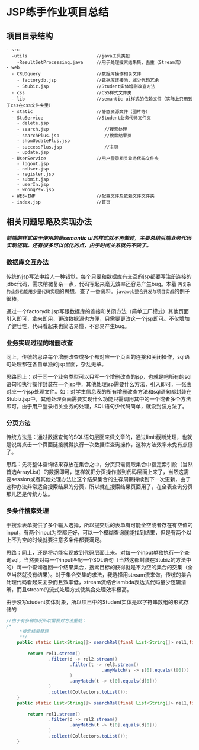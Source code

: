 # JSP练手作业项目总结
## 项目目录结构
```
- src
  -utils                          //java工具类包
    -ResultSetProcessing.java     //用于处理搜索结果集，去重（Stream流）
- web
  - CRUDquery                     //数据库操作相关文件
    - factorydb.jsp               //数据库连接池，减少代码冗余
    - Stubiz.jsp                  //Student实体增删改查方法
  - css                           //CSS样式文件夹
  - lib                           //semantic ui样式的依赖文件（实际上只用到了css在css文件夹里）
  - static                        //静态资源文件（图片等）
  - StuService                    //Student业务代码文件夹
    - delete.jsp                     
    - search.jsp                     //搜索处理
    - searchPlus.jsp                 //搜索结果页
    - showUpdatePlus.jsp            
    - successPlus.jsp                //主页
    - update.jsp
  - UserService                   //用户登录相关业务代码文件夹
    - logout.jsp
    - noUser.jsp
    - register.jsp
    - submit.jsp
    - userIn.jsp
    - wrongPsw.jsp
  - WEB-INF                       //配置文件及依赖文件文件夹
  - index.jsp                     //首页
```

## 相关问题思路及实现办法
##### 前端的样式由于使用的是semantic ui的样式就不再赘述，主要总结后端业务代码实现逻辑。还有很多可以优化的点，由于时间关系就先不做了。

### 数据库交互办法

  传统的jsp写法中给人一种错觉，每个只要和数据库有交互的jsp都要写注册连接的jdbc代码，需求稍微复杂一点，代码写起来毫无效率还容易产生bug。本着 `再复杂的业务也能用少量代码实现`的思想，查了一番资料。`javaweb整合开发与项目实战`的例子很棒。

通过一个factorydb.jsp写跟数据库的连接和关闭方法（简单工厂模式）其他页面引入即可，拿来即用，更改数据源也方便，只需要更改这一个jsp即可。不仅增加了健壮性，代码看起来也简洁易懂，不容易产生bug。

### 业务实现过程的增删改查
  同上，传统的思路每个增删改查或多个都对应一个页面的连接和关闭操作，sql语句处理都在各自单独的jsp里面，杂乱无章。

  思路同上：对于同一个业务类型可以只写一个增删改查的jsp，也就是吧所有的sql语句和执行操作封装在一个jsp中，其他处理jsp需要什么方法，引入即可，一张表对应一个jsp处理文件。如：对学生信息表的所有增删改查方法和sql语句都封装在Stubiz.jsp中，其他处理页面需要实现什么功能只需调用其中的一个或者多个方法即可。由于用户登录相关业务的处理，SQL语句少代码简单，就没封装方法了。

### 分页方法

  传统方法是：通过数据查询的SQL语句层面来做文章的，通过limit截断处理，也就是说每点击一个页面链接就得执行一次数据库查询操作，这种方法效率未免有点低了。

  思路：先将整体查询结果存放在集合之中，分页只需提取集合中指定索引段（当然首选ArrayList）的数据即可，这样就把分页操作搬到代码层面上来了，当然这需要session或者其他处理办法让这个结果集合的生存周期持续到下一次更新，由于这种办法非常适合搜索结果的分页，所以就在搜索结果页面用了，在全表查询分页那儿还是传统方法。

### 多条件搜索处理

于搜索表单提供了多个输入选择，所以提交后的表单有可能全空或者存在有空值的input，有两个input为空都还好，可以一个模糊查询就能找到结果，但是有两个以上不为空的时候就要注意多条件都要满足。

思路：同上，还是将功能实现放到代码层面上来。对每一个input单独执行一个查询sql，当然要对每一个input匹配一个SQL语句（当然这都封装在Stubiz的方法中的）每一个查询返回一个结果集合，搜索目标的获得就是不为空的集合的交集（全空当然就没有结果）。对于集合交集的求法，我选择用stream流来做，传统的集合处理代码看起来复杂而且效率低，stream流结合lambda表达式代码量少逻辑清晰，而且stream的流式处理方式使集合处理效率极高。

由于没写student实体对象，所以项目中的Student实体是以字符串数组的形式存储的
```java
//由于有多种情况所以需要对方法重载：
/*
     *搜索结果整理
     **/
    public static List<String[]> searchRel(final List<String[]> rel1,final List<String[]> rel2,final List<String[]> rel3){
              						
        return rel1.stream()
                .filter(d -> rel2.stream()
                        .filter(t -> rel3.stream()
                        			.anyMatch(s -> s[0].equals(t[0]))
                        )
                        .anyMatch(t -> t[0].equals(d[0]))
                )
                .collect(Collectors.toList());
    }
    public static List<String[]> searchRel(final List<String[]> rel1,final List<String[]> rel2){
    
        return rel1.stream()
                .filter(d -> rel2.stream()
                        .anyMatch(t -> t[0].equals(d[0]))
                )
                .collect(Collectors.toList());
    }
```

